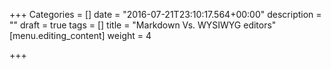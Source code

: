 +++
Categories = []
date = "2016-07-21T23:10:17.564+00:00"
description = ""
draft = true
tags = []
title = "Markdown Vs. WYSIWYG editors"
[menu.editing_content]
weight = 4

+++
